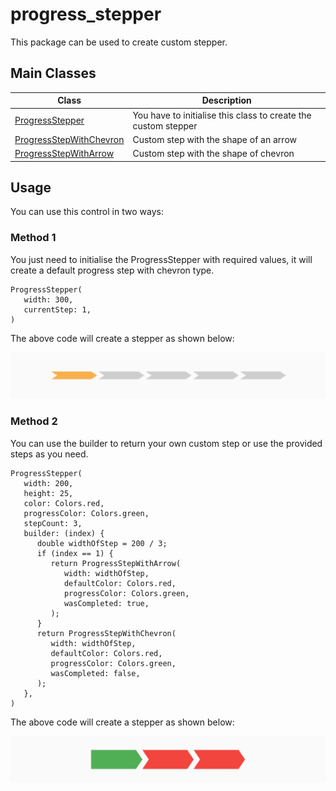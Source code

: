 # progress_stepper

This package can be used to create custom stepper.

## Main Classes

| Class                                                              | Description                                                    |
|--------------------------------------------------------------------|----------------------------------------------------------------|
| [ProgressStepper](lib/src/progress_stepper.dart)                   | You have to initialise this class to create the custom stepper |
| [ProgressStepWithChevron](lib/src/progress_step_with_chevron.dart) | Custom step with the shape of an arrow                         |
| [ProgressStepWithArrow](lib/src/progress_step_with_arrow.dart)     | Custom step with the shape of chevron                          |

## Usage

You can use this control in two ways:

### Method 1

You just need to initialise the ProgressStepper with required values, it will create a default
progress step with chevron type.

```
ProgressStepper(
   width: 300,
   currentStep: 1,
)
```

The above code will create a stepper as shown below:

![Default Stepper](example/assets/default.png)

### Method 2

You can use the builder to return your own custom step or use the provided steps as you need.

```
ProgressStepper(                              
   width: 200,
   height: 25,
   color: Colors.red,
   progressColor: Colors.green,
   stepCount: 3,
   builder: (index) {
      double widthOfStep = 200 / 3;
      if (index == 1) {
         return ProgressStepWithArrow(
            width: widthOfStep,
            defaultColor: Colors.red,
            progressColor: Colors.green,
            wasCompleted: true,
         );
      }
      return ProgressStepWithChevron(
         width: widthOfStep,
         defaultColor: Colors.red,
         progressColor: Colors.green,
         wasCompleted: false,
      );
   },
)
```

The above code will create a stepper as shown below:

![Default Stepper](example/assets/custom.png)